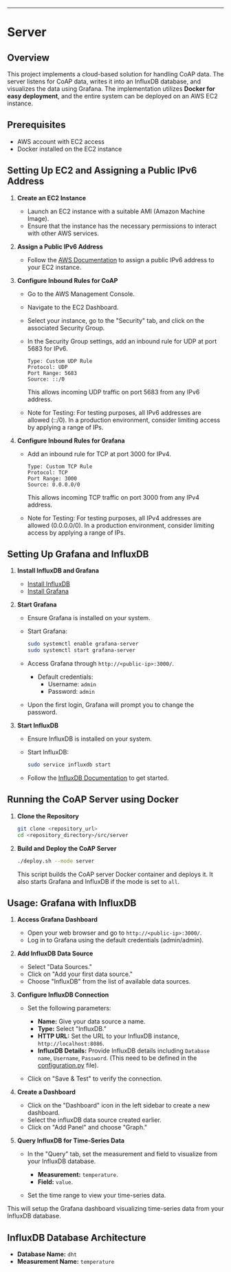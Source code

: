 
---

# Server 

## Overview

This project implements a cloud-based solution for handling CoAP data. The server listens for CoAP data, writes it into an InfluxDB database, and visualizes the data using Grafana. The implementation utilizes **Docker for easy deployment**, and the entire system can be deployed on an AWS EC2 instance.

## Prerequisites

- AWS account with EC2 access
- Docker installed on the EC2 instance

## Setting Up EC2 and Assigning a Public IPv6 Address

1. **Create an EC2 Instance**

   - Launch an EC2 instance with a suitable AMI (Amazon Machine Image).
   - Ensure that the instance has the necessary permissions to interact with other AWS services.

2. **Assign a Public IPv6 Address**

   - Follow the [AWS Documentation](https://docs.aws.amazon.com/AWSEC2/latest/UserGuide/using-instance-addressing.html#ipv6-assign-instance) to assign a public IPv6 address to your EC2 instance.

3. **Configure Inbound Rules for CoAP**

   - Go to the AWS Management Console.
   - Navigate to the EC2 Dashboard.
   - Select your instance, go to the "Security" tab, and click on the associated Security Group.
   - In the Security Group settings, add an inbound rule for UDP at port 5683 for IPv6.

     ```plaintext
     Type: Custom UDP Rule
     Protocol: UDP
     Port Range: 5683
     Source: ::/0
     ```

     This allows incoming UDP traffic on port 5683 from any IPv6 address.
     
    - Note for Testing:
    For testing purposes, all IPv6 addresses are allowed (::/0). In a production environment, consider limiting access by applying a range of IPs.
4. **Configure Inbound Rules for Grafana**

   - Add an inbound rule for TCP at port 3000 for IPv4.

     ```plaintext
     Type: Custom TCP Rule
     Protocol: TCP
     Port Range: 3000
     Source: 0.0.0.0/0
     ```

     This allows incoming TCP traffic on port 3000 from any IPv4 address.
    - Note for Testing:
    For testing purposes, all IPv4 addresses are allowed (0.0.0.0/0). In a production environment, consider limiting access by applying a range of IPs.
## Setting Up Grafana and InfluxDB

1. **Install InfluxDB and Grafana**

   - [Install InfluxDB](https://docs.influxdata.com/influxdb/v1.8/introduction/install/)
   - [Install Grafana](https://grafana.com/docs/grafana/latest/installation/)

2. **Start Grafana**

   - Ensure Grafana is installed on your system.
   - Start Grafana:

     ```bash
     sudo systemctl enable grafana-server
     sudo systemctl start grafana-server
     ```

   - Access Grafana through `http://<public-ip>:3000/`.

     - Default credentials:
       - Username: `admin`
       - Password: `admin`

   - Upon the first login, Grafana will prompt you to change the password.

3. **Start InfluxDB**

   - Ensure InfluxDB is installed on your system.
   - Start InfluxDB:

     ```bash
     sudo service influxdb start
     ```

   - Follow the [InfluxDB Documentation](https://docs.influxdata.com/influxdb/v1.8/introduction/get-started/) to get started.

## Running the CoAP Server using Docker

1. **Clone the Repository**

   ```bash
   git clone <repository_url>
   cd <repository_directory>/src/server
   ```

2. **Build and Deploy the CoAP Server**

   ```bash
   ./deploy.sh --mode server
   ```

   This script builds the CoAP server Docker container and deploys it. It also starts Grafana and InfluxDB if the mode is set to `all`.

## Usage: Grafana with InfluxDB


1. **Access Grafana Dashboard**

   - Open your web browser and go to `http://<public-ip>:3000/`.
   - Log in to Grafana using the default credentials (admin/admin).

2. **Add InfluxDB Data Source**

   - Select "Data Sources."
   - Click on "Add your first data source."
   - Choose "InfluxDB" from the list of available data sources.

3. **Configure InfluxDB Connection**

   - Set the following parameters:

     - **Name:** Give your data source a name.
     - **Type:** Select "InfluxDB."
     - **HTTP URL:** Set the URL to your InfluxDB instance, `http://localhost:8086`.
     - **InfluxDB Details:** Provide InfluxDB details including `Database name`, `Username`, `Password`. (This need to be defined in the [configuration.py](../src/server/configuration.py) file).

   - Click on "Save & Test" to verify the connection.

4. **Create a Dashboard**

   - Click on the "Dashboard" icon in the left sidebar to create a new dashboard.
   - Select the influxDB data source created earlier.
   - Click on "Add Panel" and choose "Graph."

5. **Query InfluxDB for Time-Series Data**

   - In the "Query" tab, set the measurement and field to visualize from your InfluxDB database.

     - **Measurement:** `temperature`.
     - **Field:** `value`.

   - Set the time range to view your time-series data.

This will setup the Grafana dashboard visualizing time-series data from your InfluxDB database.


## InfluxDB Database Architecture


- **Database Name:** `dht`
- **Measurement Name:** `temperature`
